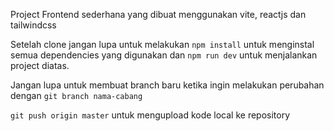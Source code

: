 Project Frontend sederhana yang dibuat menggunakan vite, reactjs dan tailwindcss

Setelah clone jangan lupa untuk melakukan ```npm install``` untuk menginstal semua dependencies yang digunakan dan ```npm run dev``` untuk menjalankan project diatas.

Jangan lupa untuk membuat branch baru ketika ingin melakukan perubahan dengan ```git branch nama-cabang```

```git push origin master``` untuk mengupload kode local ke repository 
